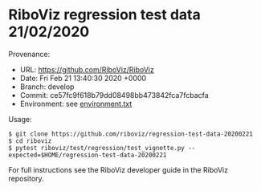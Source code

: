 # RiboViz regression test data 21/02/2020

Provenance:

* URL: https://github.com/RiboViz/RiboViz
* Date: Fri Feb 21 13:40:30 2020 +0000
* Branch: develop
* Commit: ce57fc9f618b79dd08498bb473842fca7fcbacfa
* Environment: see [environment.txt](./environment.txt)

Usage:

```console
$ git clone https://github.com/riboviz/regression-test-data-20200221
$ cd riboviz
$ pytest riboviz/test/regression/test_vignette.py --expected=$HOME/regression-test-data-20200221
```

For full instructions see the RiboViz developer guide in the RiboViz repository.
